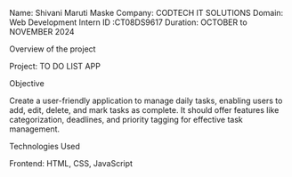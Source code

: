 Name: Shivani Maruti Maske
Company: CODTECH IT SOLUTIONS
Domain: Web Development
Intern ID :CT08DS9617
Duration: OCTOBER to NOVEMBER 2024


Overview of the project

Project: TO DO LIST APP

Objective

Create a user-friendly application to manage daily tasks, enabling users to add, edit, delete, and mark tasks as complete. 
It should offer features like categorization, deadlines, and priority tagging for effective task management.

Technologies Used

Frontend: HTML, CSS, JavaScript


